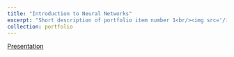 ```yaml
---
title: "Introduction to Neural Networks"
excerpt: "Short description of portfolio item number 1<br/><img src='/images/a_gentle_intro_thumb.png'>"
collection: portfolio
---
```


<a href="https://docs.google.com/presentation/d/1OnSpCxxXOmCQXlBkQs5g19NOhqUyq6txdrbP4-ewuCY/edit?usp=sharing" target="_blank">Presentation</a>